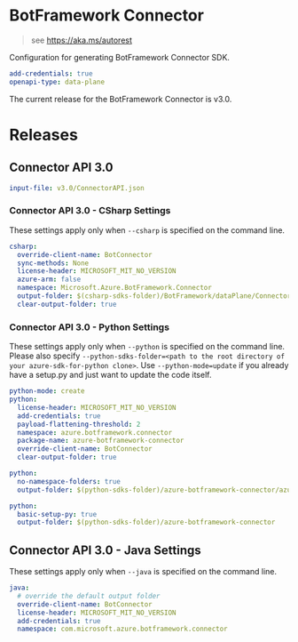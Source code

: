 # BotFramework Connector

> see https://aka.ms/autorest

Configuration for generating BotFramework Connector SDK.

``` yaml
add-credentials: true
openapi-type: data-plane
```
The current release for the BotFramework Connector is v3.0.

# Releases

## Connector API 3.0

``` yaml
input-file: v3.0/ConnectorAPI.json
```

### Connector API 3.0 - CSharp Settings
These settings apply only when `--csharp` is specified on the command line.
``` yaml $(csharp)
csharp:
  override-client-name: BotConnector
  sync-methods: None
  license-header: MICROSOFT_MIT_NO_VERSION
  azure-arm: false
  namespace: Microsoft.Azure.BotFramework.Connector
  output-folder: $(csharp-sdks-folder)/BotFramework/dataPlane/Connector/Generated
  clear-output-folder: true
```

### Connector API 3.0 - Python Settings

These settings apply only when `--python` is specified on the command line.
Please also specify `--python-sdks-folder=<path to the root directory of your azure-sdk-for-python clone>`.
Use `--python-mode=update` if you already have a setup.py and just want to update the code itself.

``` yaml $(python)
python-mode: create
python:
  license-header: MICROSOFT_MIT_NO_VERSION
  add-credentials: true
  payload-flattening-threshold: 2
  namespace: azure.botframework.connector
  package-name: azure-botframework-connector
  override-client-name: BotConnector
  clear-output-folder: true
```
``` yaml $(python) && $(python-mode) == 'update'
python:
  no-namespace-folders: true
  output-folder: $(python-sdks-folder)/azure-botframework-connector/azure/botframework/connector
```
``` yaml $(python) && $(python-mode) == 'create'
python:
  basic-setup-py: true
  output-folder: $(python-sdks-folder)/azure-botframework-connector
```

## Connector API 3.0 - Java Settings

These settings apply only when `--java` is specified on the command line.

``` yaml $(java)
java:
  # override the default output folder
  override-client-name: BotConnector
  license-header: MICROSOFT_MIT_NO_VERSION
  add-credentials: true
  namespace: com.microsoft.azure.botframework.connector
```
